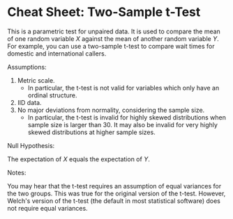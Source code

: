 # Cheat Sheet: Two-Sample t-Test

This is a parametric test for unpaired data.  It is used to compare the mean of one random variable $X$ against the mean of another random variable $Y$.  For example, you can use a two-sample t-test to compare wait times for domestic and international callers.

Assumptions:

1. Metric scale.  
    - In particular, the t-test is not valid for variables which only have an ordinal structure.
2. IID data.
3. No major deviations from normality, considering the sample size.
    - In particular, the t-test is invalid for highly skewed distributions when sample size is larger than 30.  It may also be invalid for very highly skewed distributions at higher sample sizes.
  
Null Hypothesis:

The expectation of $X$ equals the expectation of $Y$.
  
Notes:

You may hear that the t-test requires an assumption of equal variances for the two groups.  This was true for the original version of the t-test.  However, Welch's version of the t-test (the default in most statistical software) does not require equal variances.